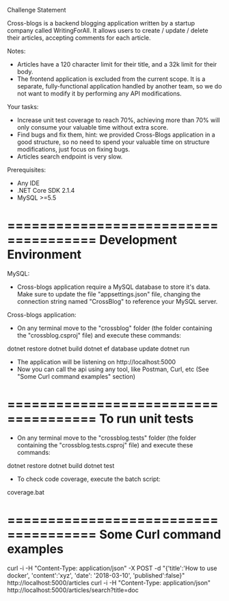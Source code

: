 Challenge Statement

Cross-blogs is a backend blogging application written by a startup company called WritingForAll. It allows users to create / update / delete their articles, accepting comments for each article.

Notes:
- Articles have a 120 character limit for their title, and a 32k limit for their body.
- The frontend application is excluded from the current scope. It is a separate, fully-functional application handled by another team, so we do not want to modify it by performing any API modifications.

Your tasks:
- Increase unit test coverage to reach 70%, achieving more than 70% will only consume your valuable time without extra score.
- Find bugs and fix them, hint: we provided Cross-Blogs application in a good structure, so no need to spend your valuable time on structure modifications,  just focus on fixing bugs.
- Articles search endpoint is very slow.

Prerequisites:
- Any IDE
- .NET Core SDK 2.1.4
- MySQL >=5.5

=====================================
Development Environment
=====================================

MySQL:
- Cross-blogs application require a MySQL database to store it's data. Make sure to update the file "appsettings.json" file, changing the connection string named "CrossBlog" to reference your MySQL server.

Cross-blogs application:
- On any terminal move to the "crossblog" folder (the folder containing the "crossblog.csproj" file) and execute these commands:

dotnet restore
dotnet build
dotnet ef database update
dotnet run

- The application will be listening on http://localhost:5000
- Now you can call the api using any tool, like Postman, Curl, etc (See "Some Curl command examples" section)

=====================================
To run unit tests
=====================================

- On any terminal move to the "crossblog.tests" folder (the folder containing the "crossblog.tests.csproj" file) and execute these commands:

dotnet restore
dotnet build
dotnet test

- To check code coverage, execute the batch script:

coverage.bat

=====================================
Some Curl command examples
=====================================

curl -i -H "Content-Type: application/json" -X POST -d "{'title':'How to use docker', 'content':'xyz', 'date': '2018-03-10', 'published':false}" http://localhost:5000/articles
curl -i -H "Content-Type: application/json" http://localhost:5000/articles/search?title=doc

